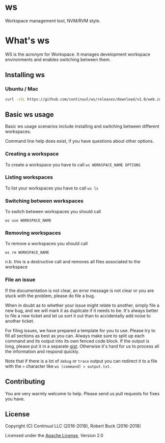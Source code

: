 # ws

Workspace management tool, NVM/RVM style.

# What's ws

WS is the acronym for Workspace. It manages development workspace environments and enables switching between them.

## Installing ws

### Ubuntu / Mac

```bash
curl -sSL https://github.com/continuul/ws/releases/download/v1.0/web.install.bash | bash
```

## Basic ws usage

Basic ws usage scenarios include installing and switching between different workspaces.

Command line help does exist, if you have questions about other options.

### Creating a workspace

To create a workspace you have to call `ws WORKSPACE_NAME OPTIONS` 

### Listing workspaces

To list your workspaces you have to call `ws ls`

### Switching between workspaces

To switch between workspaces you should call

`ws use WORKSPACE_NAME`

### Removing workspaces

To remove a workspaces you should call

`ws rm WORKSPACE_NAME`

n.b. this is a destructive call and removes all files associated to the workspace

### File an issue

If the documentation is not clear, an error message is not clear or you are stuck with the problem,
please do file a bug.

When in doubt as to whether your issue might relate to another, simply file a new bug, and
we will mark it as duplicate if it needs to be.  It's always better to file a new ticket and
let us sort it out than to accidentally add noise to another ticket.

For filing issues, we have prepared a template for you to use. Please try to fill all sections as best as you can.
Always make sure to split up each command and its output into its own fenced code block. 
If the output is long, please put it in a separate [gist](https://gist.github.com). 
Otherwise it's hard for us to process all the information and respond quickly.

Note that if there is a lot of `debug` or `trace` output you can redirect it to a file with the `>` 
character like `ws [command] > output.txt`.

## Contributing

You are very warmly welcome to help. Please send us pull requests for fixes you have. 

## License

Copyright (C) Continuul LLC (2016-2018), Robert Buck (2016-2018) 

Licensed under the [Apache License](LICENSE), Version 2.0